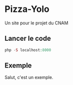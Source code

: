 # Pizza-Yolo

Un site pour le projet du CNAM

## Lancer le code

```php
php -S localhost:8000
```

## Exemple

Salut, c'est un exemple.